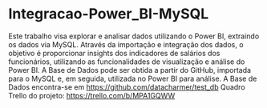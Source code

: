 # Integracao-Power_BI-MySQL
Este trabalho visa explorar e analisar dados utilizando o Power BI, extraindo os dados via MySQL. Através da importação e integração dos dados, o objetivo é proporcionar insights dos indicadores de salários dos funcionários, utilizando as funcionalidades de visualização e análise do Power BI.
A Base de Dados pode ser obtida a partir do GitHub, importada para o MySQL e, em seguida, utilizada no Power BI para análise.
A Base de Dados encontra-se em https://github.com/datacharmer/test_db
Quadro Trello do projeto: https://trello.com/b/MPA1GQWW
